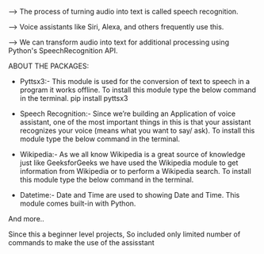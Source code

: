 --> The process of turning audio into text is called speech recognition.

--> Voice assistants like Siri, Alexa, and others frequently use this.

--> We can transform audio into text for additional processing using Python's SpeechRecognition API.

ABOUT THE PACKAGES:

* Pyttsx3:- This module is used for the conversion of text to speech in a program it works offline.
To install this module type the below command in the terminal.
pip install pyttsx3

* Speech Recognition:- Since we’re building an Application of voice assistant, one of the most important things in this is that your assistant recognizes your voice 
(means what you want to say/ ask). To install this module type the below command in the terminal.

* Wikipedia:- As we all know Wikipedia is a great source of knowledge just like GeeksforGeeks we have used the Wikipedia module to get information from Wikipedia 
or to perform a Wikipedia search. To install this module type the below command in the terminal.

* Datetime:- Date and Time are used to showing Date and Time. This module comes built-in with Python. 


And more..

Since this a beginner level projects, So included only limited number of commands to make the use of the assisstant
